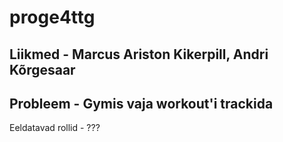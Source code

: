 # proge4ttg
Liikmed - Marcus Ariston Kikerpill, Andri Kõrgesaar
----------
Probleem - Gymis vaja workout'i trackida
----------
Eeldatavad rollid - ???
